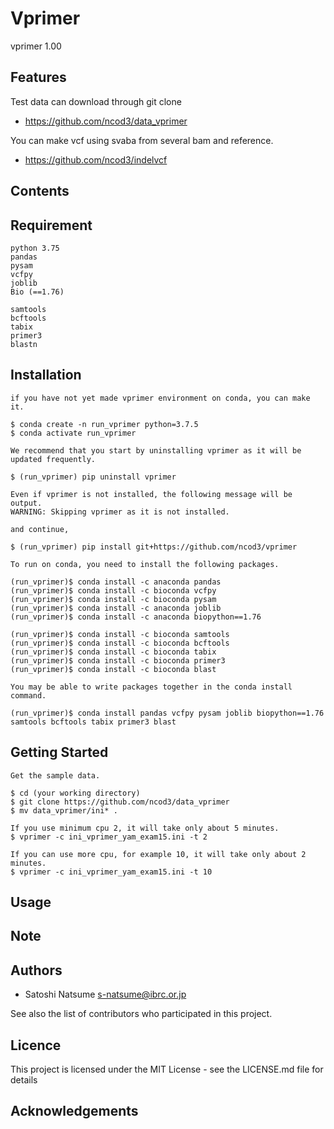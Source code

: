 # Vprimer

vprimer 1.00

## Features

Test data can download through git clone
- https://github.com/ncod3/data_vprimer

You can make vcf using svaba from several bam and reference.
- https://github.com/ncod3/indelvcf
 

## Contents

## Requirement

~~~
python 3.75
pandas
pysam
vcfpy
joblib
Bio (==1.76)

samtools
bcftools
tabix
primer3
blastn
~~~

## Installation

~~~
if you have not yet made vprimer environment on conda, you can make it.

$ conda create -n run_vprimer python=3.7.5
$ conda activate run_vprimer

We recommend that you start by uninstalling vprimer as it will be updated frequently.

$ (run_vprimer) pip uninstall vprimer

Even if vprimer is not installed, the following message will be output.
WARNING: Skipping vprimer as it is not installed.

and continue,

$ (run_vprimer) pip install git+https://github.com/ncod3/vprimer

To run on conda, you need to install the following packages.

(run_vprimer)$ conda install -c anaconda pandas
(run_vprimer)$ conda install -c bioconda vcfpy
(run_vprimer)$ conda install -c bioconda pysam 
(run_vprimer)$ conda install -c anaconda joblib 
(run_vprimer)$ conda install -c anaconda biopython==1.76

(run_vprimer)$ conda install -c bioconda samtools
(run_vprimer)$ conda install -c bioconda bcftools
(run_vprimer)$ conda install -c bioconda tabix
(run_vprimer)$ conda install -c bioconda primer3
(run_vprimer)$ conda install -c bioconda blast

You may be able to write packages together in the conda install command.

(run_vprimer)$ conda install pandas vcfpy pysam joblib biopython==1.76 samtools bcftools tabix primer3 blast

~~~

## Getting Started

~~~
Get the sample data.

$ cd (your working directory)
$ git clone https://github.com/ncod3/data_vprimer
$ mv data_vprimer/ini* .

If you use minimum cpu 2, it will take only about 5 minutes.
$ vprimer -c ini_vprimer_yam_exam15.ini -t 2

If you can use more cpu, for example 10, it will take only about 2 minutes.
$ vprimer -c ini_vprimer_yam_exam15.ini -t 10
~~~

## Usage

## Note

## Authors
- Satoshi Natsume s-natsume@ibrc.or.jp

See also the list of contributors who participated in this project.

## Licence
This project is licensed under the MIT License - see the LICENSE.md file for details

## Acknowledgements

